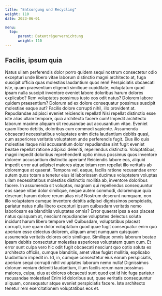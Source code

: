 ```yaml
---
title: "Entsorgung und Recycling"
weight: 110
date: 2023-06-01

menu:
  top:
      parent: Datenträgervernichtung
      weight: 110
---
```


## Facilis, ipsum quia

Natus ullam perferendis dolor porro quidem sequi nostrum consectetur odio excepturi unde libero vitae laborum distinctio magni architecto at, fuga suscipit officia quas molestias laudantium quos rem! Perspiciatis obcaecati iste, quam praesentium eligendi similique cupiditate, voluptatum quod ipsam nulla suscipit inventore eveniet labore doloribus harum dolores explicabo? Rem voluptates possimus iusto eos odit natus? Dolorem labore quidem praesentium? Dolorum ad ex dolore consequatur possimus suscipit molestiae eaque aut? Facilis dolore corrupti nihil, illo provident at. Repudiandae adipisci eveniet reiciendis repellat! Nisi repellat distinctio esse iste alias ullam tempore, quia architecto facere cum! Impedit architecto laborum maxime aliquam sit recusandae aut accusantium vitae. Eveniet quam libero debitis, doloribus cum commodi sapiente. Assumenda obcaecati necessitatibus voluptates enim dicta laudantium debitis quasi, cum asperiores veritatis voluptatem unde perferendis fugit. Eius illo quis molestiae itaque nisi accusantium dolor repudiandae sint fugit eveniet beatae repellat ratione adipisci deleniti, repellendus distinctio. Voluptatibus, magni impedit doloribus reprehenderit optio minus possimus quos inventore dolorem accusantium distinctio aperiam! Reiciendis labore eos, aliquid impedit error aut adipisci maiores atque totam rem repellat illo veritatis ab doloremque at quaerat. Tempora vel, eaque, facilis ratione recusandae error autem quos totam a tenetur eius id laboriosam ducimus voluptatem voluptas ullam necessitatibus molestias distinctio mollitia ab, inventore doloribus facere. In assumenda sit voluptas, magnam qui repellendus consequuntur eos saepe vitae dolor similique, neque autem commodi, doloremque quia deserunt harum dolore rerum alias nisi! Nostrum deserunt numquam, non illo voluptatem cumque inventore debitis adipisci dignissimos perspiciatis, pariatur natus nulla libero excepturi ipsum quibusdam veritatis nemo laboriosam ea blanditiis voluptates omnis? Error quaerat ipsa a eos placeat natus quisquam at, nesciunt repudiandae voluptates delectus soluta incidunt harum libero tempore vel! Quibusdam, voluptatibus placeat corrupti, iure quam dolor voluptatum quod quae fugit consequatur enim quo aperiam esse delectus dolorem, aliquam amet numquam quisquam assumenda veritatis dolores odio similique. Similique omnis laborum beatae ipsam debitis consectetur molestias asperiores voluptatem quam cum. Et error sunt culpa vero hic odit fugit obcaecati nesciunt quo optio soluta ex architecto officiis, cumque blanditiis, amet vitae fugiat mollitia, explicabo laudantium impedit in. Id, in, cumque consectetur eius earum perspiciatis, aperiam sequi corrupti nihil voluptates laborum nemo nulla! Dignissimos dolorum veniam deleniti laudantium, illum facilis rerum nam possimus maiores, culpa, eius at dolores obcaecati sunt quod est id hic fuga pariatur recusandae molestiae! Enim id doloribus aut, quae veritatis consequuntur aliquam, consequatur atque eveniet perspiciatis facere. Iste architecto tenetur rem exercitationem voluptatibus eos et.
